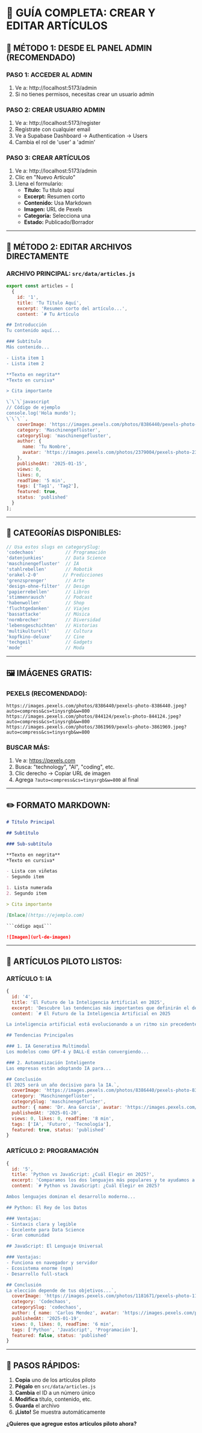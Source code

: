 # 📝 GUÍA COMPLETA: CREAR Y EDITAR ARTÍCULOS

## 🎯 **MÉTODO 1: DESDE EL PANEL ADMIN (RECOMENDADO)**

### **PASO 1: ACCEDER AL ADMIN**
1. Ve a: http://localhost:5173/admin
2. Si no tienes permisos, necesitas crear un usuario admin

### **PASO 2: CREAR USUARIO ADMIN**
1. Ve a: http://localhost:5173/register
2. Regístrate con cualquier email
3. Ve a Supabase Dashboard → Authentication → Users
4. Cambia el rol de 'user' a 'admin'

### **PASO 3: CREAR ARTÍCULOS**
1. Ve a: http://localhost:5173/admin
2. Clic en "Nuevo Artículo"
3. Llena el formulario:
   - **Título:** Tu título aquí
   - **Excerpt:** Resumen corto
   - **Contenido:** Usa Markdown
   - **Imagen:** URL de Pexels
   - **Categoría:** Selecciona una
   - **Estado:** Publicado/Borrador

---

## 🎯 **MÉTODO 2: EDITAR ARCHIVOS DIRECTAMENTE**

### **ARCHIVO PRINCIPAL:** `src/data/articles.js`

```javascript
export const articles = [
  {
    id: '1',
    title: 'Tu Título Aquí',
    excerpt: 'Resumen corto del artículo...',
    content: `# Tu Artículo

## Introducción
Tu contenido aquí...

### Subtítulo
Más contenido...

- Lista item 1
- Lista item 2

**Texto en negrita**
*Texto en cursiva*

> Cita importante

\`\`\`javascript
// Código de ejemplo
console.log('Hola mundo');
\`\`\``,
    coverImage: 'https://images.pexels.com/photos/8386440/pexels-photo-8386440.jpeg?auto=compress&cs=tinysrgb&w=800',
    category: 'Maschinengeflüster',
    categorySlug: 'maschinengefluster',
    author: {
      name: 'Tu Nombre',
      avatar: 'https://images.pexels.com/photos/2379004/pexels-photo-2379004.jpeg?auto=compress&cs=tinysrgb&w=100'
    },
    publishedAt: '2025-01-15',
    views: 0,
    likes: 0,
    readTime: '5 min',
    tags: ['Tag1', 'Tag2'],
    featured: true,
    status: 'published'
  }
];
```

---

## 📂 **CATEGORÍAS DISPONIBLES:**

```javascript
// Usa estos slugs en categorySlug:
'codechaos'           // Programación
'datenjunkies'        // Data Science  
'maschinengefluster'  // IA
'stahlrebellen'       // Robotik
'orakel-2-0'         // Predicciones
'grenzsprenger'       // Arte
'design-ohne-filter'  // Design
'papierrebellen'      // Libros
'stimmenrausch'       // Podcast
'habenwollen'         // Shop
'fluchtgedanken'      // Viajes
'bassattacke'         // Música
'normbrecher'         // Diversidad
'lebensgeschichten'   // Historias
'multikulturell'      // Cultura
'kopfkino-deluxe'     // Cine
'techgeil'            // Gadgets
'mode'                // Moda
```

---

## 🖼️ **IMÁGENES GRATIS:**

### **PEXELS (RECOMENDADO):**
```
https://images.pexels.com/photos/8386440/pexels-photo-8386440.jpeg?auto=compress&cs=tinysrgb&w=800
https://images.pexels.com/photos/844124/pexels-photo-844124.jpeg?auto=compress&cs=tinysrgb&w=800
https://images.pexels.com/photos/3861969/pexels-photo-3861969.jpeg?auto=compress&cs=tinysrgb&w=800
```

### **BUSCAR MÁS:**
1. Ve a: https://pexels.com
2. Busca: "technology", "AI", "coding", etc.
3. Clic derecho → Copiar URL de imagen
4. Agrega `?auto=compress&cs=tinysrgb&w=800` al final

---

## ✏️ **FORMATO MARKDOWN:**

```markdown
# Título Principal

## Subtítulo

### Sub-subtítulo

**Texto en negrita**
*Texto en cursiva*

- Lista con viñetas
- Segundo item

1. Lista numerada
2. Segundo item

> Cita importante

[Enlace](https://ejemplo.com)

```código aquí```

![Imagen](url-de-imagen)
```

---

## 🚀 **ARTÍCULOS PILOTO LISTOS:**

### **ARTÍCULO 1: IA**
```javascript
{
  id: '4',
  title: 'El Futuro de la Inteligencia Artificial en 2025',
  excerpt: 'Descubre las tendencias más importantes que definirán el desarrollo de la IA este año.',
  content: `# El Futuro de la Inteligencia Artificial en 2025

La inteligencia artificial está evolucionando a un ritmo sin precedentes...

## Tendencias Principales

### 1. IA Generativa Multimodal
Los modelos como GPT-4 y DALL-E están convergiendo...

### 2. Automatización Inteligente
Las empresas están adoptando IA para...

## Conclusión
El 2025 será un año decisivo para la IA.`,
  coverImage: 'https://images.pexels.com/photos/8386440/pexels-photo-8386440.jpeg?auto=compress&cs=tinysrgb&w=800',
  category: 'Maschinengeflüster',
  categorySlug: 'maschinengefluster',
  author: { name: 'Dr. Ana García', avatar: 'https://images.pexels.com/photos/2379004/pexels-photo-2379004.jpeg?auto=compress&cs=tinysrgb&w=100' },
  publishedAt: '2025-01-20',
  views: 0, likes: 0, readTime: '8 min',
  tags: ['IA', 'Futuro', 'Tecnología'],
  featured: true, status: 'published'
}
```

### **ARTÍCULO 2: PROGRAMACIÓN**
```javascript
{
  id: '5',
  title: 'Python vs JavaScript: ¿Cuál Elegir en 2025?',
  excerpt: 'Comparamos los dos lenguajes más populares y te ayudamos a decidir.',
  content: `# Python vs JavaScript: ¿Cuál Elegir en 2025?

Ambos lenguajes dominan el desarrollo moderno...

## Python: El Rey de los Datos

### Ventajas:
- Sintaxis clara y legible
- Excelente para Data Science
- Gran comunidad

## JavaScript: El Lenguaje Universal

### Ventajas:
- Funciona en navegador y servidor
- Ecosistema enorme (npm)
- Desarrollo full-stack

## Conclusión
La elección depende de tus objetivos...`,
  coverImage: 'https://images.pexels.com/photos/1181671/pexels-photo-1181671.jpeg?auto=compress&cs=tinysrgb&w=800',
  category: 'Codechaos',
  categorySlug: 'codechaos',
  author: { name: 'Carlos Mendez', avatar: 'https://images.pexels.com/photos/1222271/pexels-photo-1222271.jpeg?auto=compress&cs=tinysrgb&w=100' },
  publishedAt: '2025-01-19',
  views: 0, likes: 0, readTime: '6 min',
  tags: ['Python', 'JavaScript', 'Programación'],
  featured: false, status: 'published'
}
```

---

## 🎯 **PASOS RÁPIDOS:**

1. **Copia** uno de los artículos piloto
2. **Pégalo** en `src/data/articles.js`
3. **Cambia** el ID a un número único
4. **Modifica** título, contenido, etc.
5. **Guarda** el archivo
6. **¡Listo!** Se muestra automáticamente

**¿Quieres que agregue estos artículos piloto ahora?**